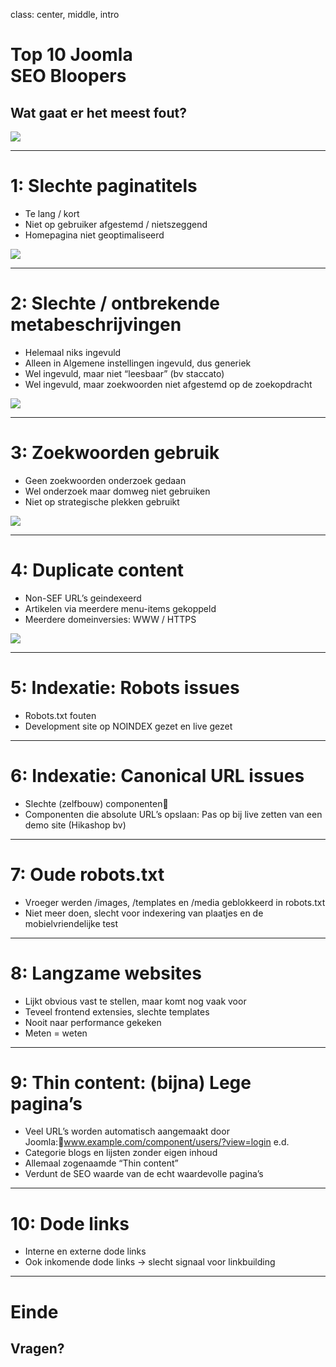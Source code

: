 class: center, middle, intro
# Top 10 Joomla <br>SEO Bloopers
## Wat gaat er het meest fout?
<img src="/images/logos-seo.png">

---
# 1: Slechte paginatitels
- Te lang / kort
- Niet op gebruiker afgestemd / nietszeggend
- Homepagina niet geoptimaliseerd

<img src="joomla_seo/images/bloopers-01-title.jpg">

---
# 2: Slechte / ontbrekende metabeschrijvingen
- Helemaal niks ingevuld
- Alleen in Algemene instellingen ingevuld, dus generiek
- Wel ingevuld, maar niet “leesbaar” (bv staccato)
- Wel ingevuld, maar zoekwoorden niet afgestemd op de zoekopdracht

<img src="joomla_seo/images/bloopers-01-title.jpg">

---
# 3: Zoekwoorden gebruik
- Geen zoekwoorden onderzoek gedaan
- Wel onderzoek maar domweg niet gebruiken
- Niet op strategische plekken gebruikt

<img src="joomla_seo/images/bloopers-02-keyword-research.jpg">

---
# 4: Duplicate content
- Non-SEF URL’s geindexeerd
- Artikelen via meerdere menu-items gekoppeld
- Meerdere domeinversies: WWW / HTTPS

<img src="joomla_seo/images/bloopers-04-duplicate.png">

---
# 5: Indexatie: Robots issues
- Robots.txt fouten
- Development site op NOINDEX gezet en live gezet

---
# 6: Indexatie: Canonical URL issues
- Slechte (zelfbouw) componenten
- Componenten die absolute URL’s opslaan: Pas op bij live zetten van een demo site (Hikashop bv)

---
# 7: Oude robots.txt 
- Vroeger werden /images, /templates en /media geblokkeerd in robots.txt
- Niet meer doen, slecht voor indexering van plaatjes en de mobielvriendelijke test

---
# 8: Langzame websites
- Lijkt obvious vast te stellen, maar komt nog vaak voor
- Teveel frontend extensies, slechte templates
- Nooit naar performance gekeken
- Meten = weten

---
# 9: Thin content: (bijna) Lege pagina’s
- Veel URL’s worden automatisch aangemaakt door Joomla:www.example.com/component/users/?view=login e.d.
- Categorie blogs en lijsten zonder eigen inhoud
- Allemaal zogenaamde “Thin content”
- Verdunt de SEO waarde van de echt waardevolle pagina’s

---
# 10: Dode links
- Interne en externe dode links
- Ook inkomende dode links -> slecht signaal voor linkbuilding

---
# Einde
## Vragen?
